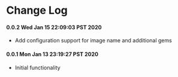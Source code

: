 # Change Log

#### 0.0.2 Wed Jan 15 22:09:03 PST 2020

* Add configuration support for image name and additional gems

#### 0.0.1 Mon Jan 13 23:19:27 PST 2020

* Initial functionality

